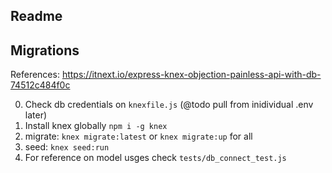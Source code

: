 ## Readme 

## Migrations

References: https://itnext.io/express-knex-objection-painless-api-with-db-74512c484f0c

0. Check db credentials on `knexfile.js` (@todo pull from inidividual .env later)
1. Install knex globally `npm i -g knex`
2. migrate: `knex migrate:latest`  or `knex migrate:up` for all 
3. seed: `knex seed:run`
4. For reference on model usges check `tests/db_connect_test.js`